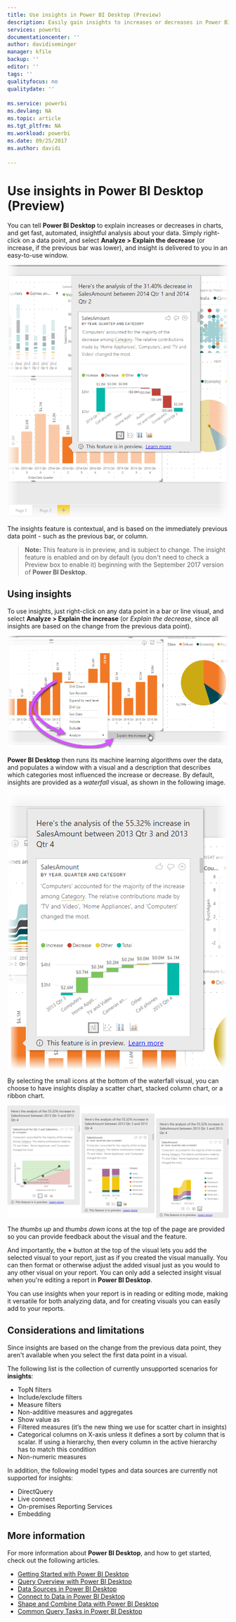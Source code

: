 ```yaml
---
title: Use insights in Power BI Desktop (Preview)
description: Easily gain insights to increases or decreases in Power BI Desktop
services: powerbi
documentationcenter: ''
author: davidiseminger
manager: kfile
backup: ''
editor: ''
tags: ''
qualityfocus: no
qualitydate: ''

ms.service: powerbi
ms.devlang: NA
ms.topic: article
ms.tgt_pltfrm: NA
ms.workload: powerbi
ms.date: 09/25/2017
ms.author: davidi

---
```

# Use insights in Power BI Desktop (Preview)
You can tell **Power BI Desktop** to explain increases or decreases in charts, and get fast, automated, insightful analysis about your data. Simply right-click on a data point, and select **Analyze > Explain the decrease** (or increase, if the previous bar was lower), and insight is delivered to you in an easy-to-use window.

![](media/desktop-insights/insights_01.png)

The insights feature is contextual, and is based on the immediately previous data point - such as the previous bar, or column.

> **Note:** This feature is in preview, and is subject to change. The insight feature is enabled and on by default (you don't need to check a Preview box to enable it) beginning with the September 2017 version of **Power BI Desktop**.
> 
> 

## Using insights
To use insights, just right-click on any data point in a bar or line visual, and select **Analyze > Explain the increase** (or *Explain the decrease*, since all insights are based on the change from the previous data point).

![](media/desktop-insights/insights_02.png)

**Power BI Desktop** then runs its machine learning algorithms over the data, and populates a window with a visual and a description that describes which categories most influenced the increase or decrease. By default, insights are provided as a *waterfall* visual, as shown in the following image.

![](media/desktop-insights/insights_03.png)

By selecting the small icons at the bottom of the waterfall visual, you can choose to have insights display a scatter chart, stacked column chart, or a ribbon chart.

![](media/desktop-insights/insights_04.png)

The *thumbs up* and *thumbs down* icons at the top of the page are provided so you can provide feedback about the visual and the feature.

And importantly, the **+** button at the top of the visual lets you add the selected visual to your report, just as if you created the visual manually. You can then format or otherwise adjust the added visual just as you would to any other visual on your report. You can only add a selected insight visual when you're editing a report in **Power BI Desktop**.

You can use insights when your report is in reading or editing mode, making it versatile for both analyzing data, and for creating visuals you can easily add to your reports.

## Considerations and limitations
Since insights are based on the change from the previous data point, they aren't available when you select the first data point in a visual. 

The following list is the collection of currently unsupported scenarios for **insights**:

* TopN filters
* Include/exclude filters
* Measure filters
* Non-additive measures and aggregates
* Show value as
* Filtered measures (it’s the new thing we use for scatter chart in insights)
* Categorical columns on X-axis unless it defines a sort by column that is scalar. If using a hierarchy, then every column in the active hierarchy has to match this condition
* Non-numeric measures

In addition, the following model types and data sources are currently not supported for insights:

* DirectQuery
* Live connect
* On-premises Reporting Services
* Embedding

## More information
For more information about **Power BI Desktop**, and how to get started, check out the following articles.

* [Getting Started with Power BI Desktop](desktop-getting-started.md)
* [Query Overview with Power BI Desktop](desktop-query-overview.md)
* [Data Sources in Power BI Desktop](desktop-data-sources.md)
* [Connect to Data in Power BI Desktop](desktop-connect-to-data.md)
* [Shape and Combine Data with Power BI Desktop](desktop-shape-and-combine-data.md)
* [Common Query Tasks in Power BI Desktop](desktop-common-query-tasks.md)   

